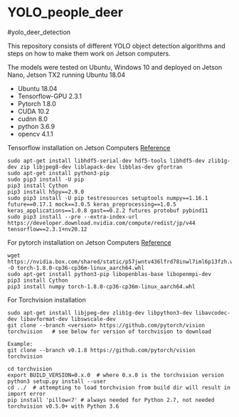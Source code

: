 # YOLO_people_deer

#yolo_deer_detection

This repository consists of different YOLO object detection algorithms and steps on how to make them work on Jetson computers.

The models were tested on Ubuntu, Windows 10 and deployed on Jetson Nano, Jetson TX2 running Ubuntu 18.04

- Ubuntu 18.04
- Tensorflow-GPU 2.3.1
- Pytorch 1.8.0
- CUDA 10.2
- cudnn 8.0
- python 3.6.9
- opencv 4.1.1

Tensorflow installation on Jetson Computers [Reference](https://forums.developer.nvidia.com/t/official-tensorflow-for-jetson-nano/71770)

```
sudo apt-get install libhdf5-serial-dev hdf5-tools libhdf5-dev zlib1g-dev zip libjpeg8-dev liblapack-dev libblas-dev gfortran
sudo apt-get install python3-pip
sudo pip3 install -U pip
pip3 install Cython
pip3 install h5py==2.9.0
sudo pip3 install -U pip testresources setuptools numpy==1.16.1 future==0.17.1 mock==3.0.5 keras_preprocessing==1.0.5 keras_applications==1.0.8 gast==0.2.2 futures protobuf pybind11
sudo pip3 install --pre --extra-index-url https://developer.download.nvidia.com/compute/redist/jp/v44 tensorflow==2.3.1+nv20.12

```

For pytorch installation on Jetson Computers [Reference](https://forums.developer.nvidia.com/t/pytorch-for-jetson-version-1-8-0-now-available/72048)

```
wget https://nvidia.box.com/shared/static/p57jwntv436lfrd78inwl7iml6p13fzh.whl -O torch-1.8.0-cp36-cp36m-linux_aarch64.whl
sudo apt-get install python3-pip libopenblas-base libopenmpi-dev 
pip3 install Cython
pip3 install numpy torch-1.8.0-cp36-cp36m-linux_aarch64.whl
```

For Torchvision installation
```
sudo apt-get install libjpeg-dev zlib1g-dev libpython3-dev libavcodec-dev libavformat-dev libswscale-dev
git clone --branch <version> https://github.com/pytorch/vision torchvision   # see below for version of torchvision to download

Example:
git clone --branch v0.1.8 https://github.com/pytorch/vision torchvision

cd torchvision
export BUILD_VERSION=0.x.0  # where 0.x.0 is the torchvision version  
python3 setup.py install --user
cd ../  # attempting to load torchvision from build dir will result in import error
pip install 'pillow<7' # always needed for Python 2.7, not needed torchvision v0.5.0+ with Python 3.6

```
